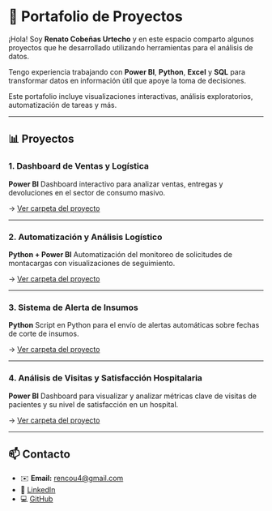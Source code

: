 # 💼 Portafolio de Proyectos

¡Hola! Soy **Renato Cobeñas Urtecho** y en este espacio comparto algunos proyectos que he desarrollado utilizando herramientas para el análisis de datos. 

Tengo experiencia trabajando con **Power BI**, **Python**, **Excel** y **SQL** para transformar datos en información útil que apoye la toma de decisiones.

Este portafolio incluye visualizaciones interactivas, análisis exploratorios, automatización de tareas y más.

---

## 📊 Proyectos

### 1. Dashboard de Ventas y Logística  
**Power BI** Dashboard interactivo para analizar ventas, entregas y devoluciones en el sector de consumo masivo.  

→ [Ver carpeta del proyecto](./Proyecto1_AnalisisVentas)

---

### 2. Automatización y Análisis Logístico  
**Python + Power BI** Automatización del monitoreo de solicitudes de montacargas con visualizaciones de seguimiento.  

→ [Ver carpeta del proyecto](./Proyecto2_Solicitud_Montacargas)

---

### 3. Sistema de Alerta de Insumos  
**Python** Script en Python para el envío de alertas automáticas sobre fechas de corte de insumos.  

→ [Ver carpeta del proyecto](./Proyecto3_Alerta_Insumos_Python)

---

### 4. Análisis de Visitas y Satisfacción Hospitalaria
**Power BI**
Dashboard para visualizar y analizar métricas clave de visitas de pacientes y su nivel de satisfacción en un hospital.

→ [Ver carpeta del proyecto](./Proyecto4_VisitasHospitalarias)

---

## 📫 Contacto

- ✉️ **Email:** rencou4@gmail.com  
- 🔗 [LinkedIn](https://linkedin.com/in/renato-cobeñas)  
- 💻 [GitHub](https://github.com/Rencou4)
